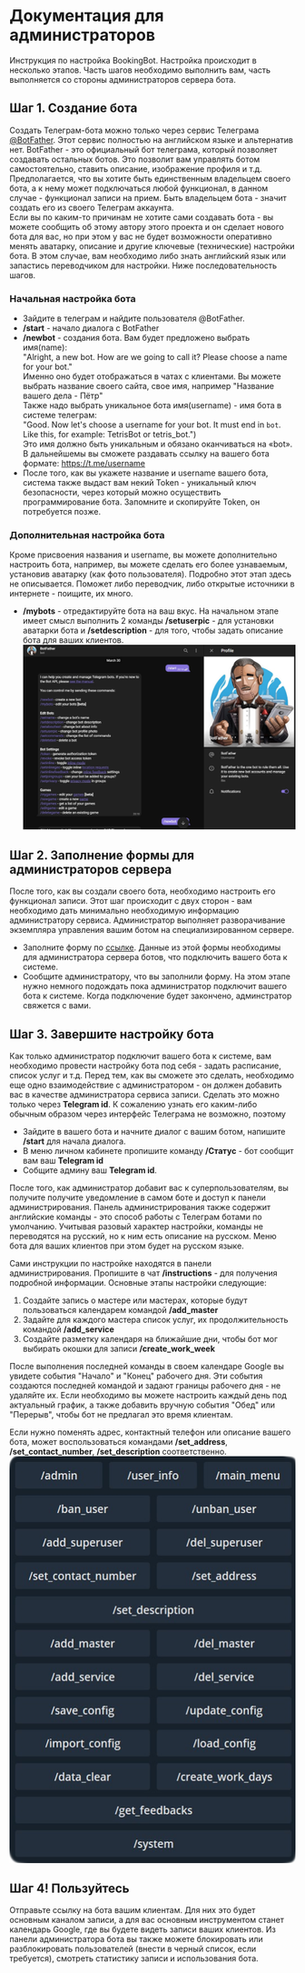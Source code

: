 Документация для администраторов
========================
Инструкция по настройка BookingBot. Настройка происходит в несколько этапов. Часть шагов необходимо выполнить вам, часть выполняется со стороны администраторов сервера бота.

## Шаг 1. Создание бота
Создать Телеграм-бота можно только через сервис Телеграма [@BotFather](https://telegram.me/botfather). Этот сервис полностью на английском языке и альтернатив нет. BotFather - это официальный бот телеграма, который позволяет создавать остальных ботов. Это позволит вам управлять ботом самостоятельно, ставить описание, изображение профиля и т.д.<br>
Предполагается, что вы хотите быть единственным владельцем своего бота, а к нему может подключаться любой функционал, в данном случае - функционал записи на прием. Быть владельцем бота - значит создать его из своего Телеграм аккаунта. <br>
Если вы по каким-то причинам не хотите сами создавать бота - вы можете сообщить об этому автору этого проекта и он сделает нового бота для вас, но при этом у вас не будет возможности оперативно менять аватарку, описание и другие ключевые (технические) настройки бота. 
В этом случае, вам необходимо либо знать английский язык или запастись переводчиком для настройки. Ниже последовательность шагов.

### Начальная настройка бота
* Зайдите в телеграм и найдите пользователя @BotFather. 
* **/start** - начало диалога с BotFather
* **/newbot** - создания бота. Вам будет предложено выбрать имя(name):<br>
"Alright, a new bot. How are we going to call it? Please choose a name for your bot." <br>
Именно оно будет отображаться в чатах с клиентами. Вы можете выбрать название своего сайта, свое имя, например "Название вашего дела - Пётр"<br>
Также надо выбрать уникальное бота имя(username) - имя бота в системе телеграм:<br>
"Good. Now let's choose a username for your bot. It must end in `bot`. Like this, for example: TetrisBot or tetris_bot.") <br>
Это имя должно быть уникальным и обязано оканчиваться на «bot». <br>
В дальнейшемы вы сможете раздавать ссылку на вашего бота формате: https://t.me/username
* После того, как вы укажете название и username вашего бота, система также выдаст вам некий Token - уникальный ключ безопасности, через который можно осуществить программирование бота. Запомните и скопируйте Token, он потребуется позже.
### Дополнительная настройка бота
Кроме присвоения названия и username, вы можете дополнительно настроить бота, например, вы можете сделать его более узнаваемым, установив аватарку (как фото пользователя). Подробно этот этап здесь не описывается. Поможет либо переводчик, либо открытые источники в интернете - поищите, их много.
* **/mybots** - отредактируйте бота на ваш вкус. На начальном этапе имеет смысл выполнить 2 команды **/setuserpic** - для установки аватарки бота и **/setdescription** - для того, чтобы задать описание бота для ваших клиентов. 
![FatherBot](https://github.com/Mnedo/BookBot_documentation/blob/main/images/FatherBot.jpg)

## Шаг 2. Заполнение формы для администраторов сервера
После того, как вы создали своего бота, необходимо настроить его функционал записи. Этот шаг происходит с двух сторон - вам необходимо дать минимально необходимую информацию администратору сервиса. Администратор выполняет разворачивание экземпляра управления вашим ботом на специализированном сервере.
* Заполните форму по [ссылке](https://forms.gle/3EoRpNjLX1kwnNKz7). Данные из этой формы необходимы для администратора сервера ботов, что подключить вашего бота к системе.  
* Сообщите администратору, что вы заполнили форму. На этом этапе нужно немного подождать пока администратор подключит вашего бота к системе. Когда подключение будет закончено, админстратор свяжется с вами.

## Шаг 3. Завершите настройку бота
Как только администратор подключит вашего бота к системе, вам необходимо провести настройку бота под себя - задать расписание, список услуг и т.д.
Перед тем, как вы сможете это сделать, необходимо еще одно взаимодействие с администратором - он должен добавить вас в качестве администратора сервиса записи. Сделать это можно только через **Telegram id**. К сожалению узнать его каким-либо обычным образом через интерфейс Телеграма не возможно, поэтому 
* Зайдите в вашего бота и начните диалог с вашим ботом, напишите **/start** для начала диалога. 
* В меню личном кабинете пропишите команду **/Статус** - бот сообщит вам ваш **Telegram id**
* Собщите админу ваш **Telegram id**.

После того, как администратор добавит вас к суперпользователям, вы получите получите уведомление в самом боте и доступ к панели администрирования. 
Панель администрирования также содержит английские команды - это способ работы с Телеграм ботами по умолчанию. Учитывая разовый характер настройки, команды не переводятся на русский, но к ним есть описание на русском. Меню бота для ваших клиентов при этом будет на русском языке.

Сами инструкции по настройке находятся в панели администрирования. Пропишите в чат **/instructions** - для получения подробной информации. Основные этапы настройки следующие:
1. Создайте запись о мастере или мастерах, которые будут пользоваться календарем командой **/add_master**
2. Задайте для каждого мастера список услуг, их продолжительность командой  **/add_service**
3. Создайте разметку календаря на ближайшие дни, чтобы бот мог выбирать окошки для записи **/create_work_week**

После выполнения последней команды в своем календаре Google вы увидете события "Начало" и "Конец" рабочего дня. Эти события создаются последней командой и задают границы рабочего дня - не удаляйте их. Если необходимо вы можете настроить каждый день под актуальный график, а также добавить вручную события "Обед" или "Перерыв", чтобы бот не предлагал это время клиентам.

Если нужно поменять адрес, контактный телефон или описание вашего бота, может воспользоваться командами **/set_address**, **/set_contact_number**, **/set_description** соответственно.
![AdminPanel](https://github.com/Mnedo/BookBot_documentation/blob/main/images/admin.png)

## Шаг 4! Пользуйтесь ##
Отправьте ссылку на бота вашим клиентам. Для них это будет основным каналом записи, а для вас основным инструментом станет календарь Google, где вы будете видеть записи ваших клиентов.
Из панели администратора бота вы также можете блокировать или разблокировать пользователей (внести в черный список, если требуется), смотреть статистику записи и использования бота.
